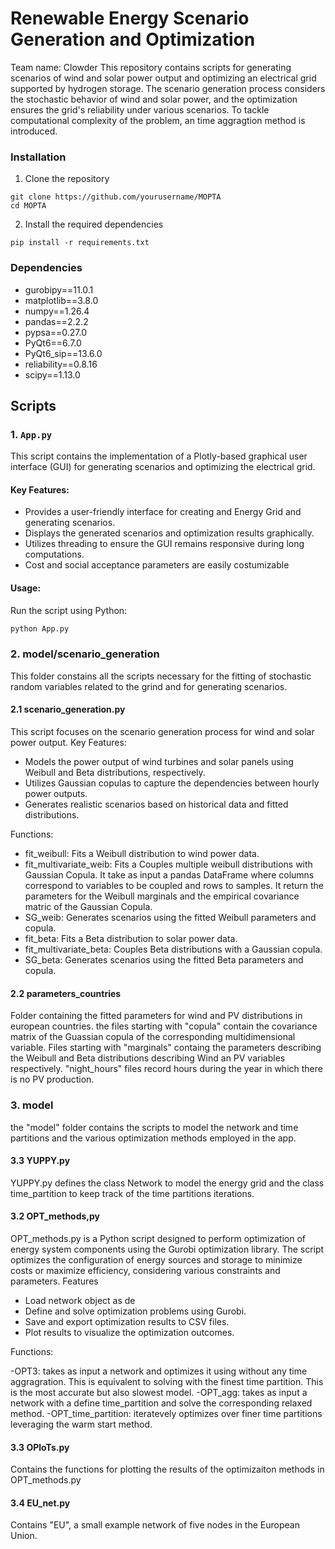 # Renewable Energy Scenario Generation and Optimization

Team name: Clowder
This repository contains scripts for generating scenarios of wind and solar power output and optimizing an electrical grid supported by hydrogen storage. The scenario generation process considers the stochastic behavior of wind and solar power, and the optimization ensures the grid's reliability under various scenarios. To tackle computational complexity of the problem, an time aggragtion method is introduced.

### Installation

1. Clone the repository
```
git clone https://github.com/yourusername/MOPTA
cd MOPTA
```
2. Install the required dependencies
```
pip install -r requirements.txt
```

### Dependencies

- gurobipy==11.0.1
- matplotlib==3.8.0
- numpy==1.26.4
- pandas==2.2.2
- pypsa==0.27.0
- PyQt6==6.7.0
- PyQt6_sip==13.6.0
- reliability==0.8.16
- scipy==1.13.0


## Scripts

### 1. `App.py`

This script contains the implementation of a Plotly-based graphical user interface (GUI) for generating scenarios and optimizing the electrical grid.

#### Key Features:
- Provides a user-friendly interface for creating and Energy Grid and generating scenarios.
- Displays the generated scenarios and optimization results graphically.
- Utilizes threading to ensure the GUI remains responsive during long computations.
- Cost and social acceptance parameters are easily costumizable

#### Usage:
Run the script using Python:
```bash
python App.py
```

### 2. model/scenario_generation

This folder constains all the scripts necessary for the fitting of stochastic random variables related to the grind and for generating scenarios.

#### 2.1 scenario_generation.py

This script focuses on the scenario generation process for wind and solar power output.
Key Features:

  - Models the power output of wind turbines and solar panels using Weibull and Beta distributions, respectively.
  - Utilizes Gaussian copulas to capture the dependencies between hourly power outputs.
  - Generates realistic scenarios based on historical data and fitted distributions.

Functions:

  - fit_weibull: Fits a Weibull distribution to wind power data.
  - fit_multivariate_weib: Fits a Couples multiple weibull distributions with Gaussian Copula. It take as input a pandas DataFrame where columns correspond to variables to be coupled and rows to samples. It return the parameters for the Weibull marginals and the empirical covariance matric of the Gaussian Copula.
  - SG_weib: Generates scenarios using the fitted Weibull parameters and copula.
  - fit_beta: Fits a Beta distribution to solar power data.
  - fit_multivariate_beta: Couples Beta distributions with a Gaussian copula.
  - SG_beta: Generates scenarios using the fitted Beta parameters and copula.

#### 2.2 parameters_countries

Folder containing the fitted parameters for wind and PV distributions in european countries. the files starting with "copula" contain the covariance matrix of the Guassian copula of the corresponding multidimensional variable. Files starting with "marginals" containg the parameters describing the Weibull and Beta distributions describing Wind an PV variables respectively. "night_hours" files record hours during the year in which there is no PV production.
### 3. model

the "model" folder contains the scripts to model the network and time partitions and the various optimization methods employed in the app.


#### 3.3 YUPPY.py
YUPPY.py defines the class Network to model the energy grid and the class time_partition to keep track of the time partitions iterations.

#### 3.2 OPT_methods,py

OPT_methods.py is a Python script designed to perform optimization of energy system components using the Gurobi optimization library. The script optimizes the configuration of energy sources and storage to minimize costs or maximize efficiency, considering various constraints and parameters.
Features

  - Load network object as de
  - Define and solve optimization problems using Gurobi.
  - Save and export optimization results to CSV files.
  - Plot results to visualize the optimization outcomes.

Functions:

  -OPT3: takes as input a network and optimizes it using without any time aggragration. This is equivalent to solving with the finest time partition. This is the most accurate but also slowest model.
  -OPT_agg: takes as input a network with a define time_partition and solve the corresponding relaxed method.
  -OPT_time_partition: iteratevely optimizes over finer time partitions leveraging the warm start method.

  #### 3.3 OPloTs.py

  Contains the functions for plotting the results of the optimizaiton methods in OPT_methods.py


  #### 3.4 EU_net.py

  Contains "EU", a small example network of five nodes in the European Union.
